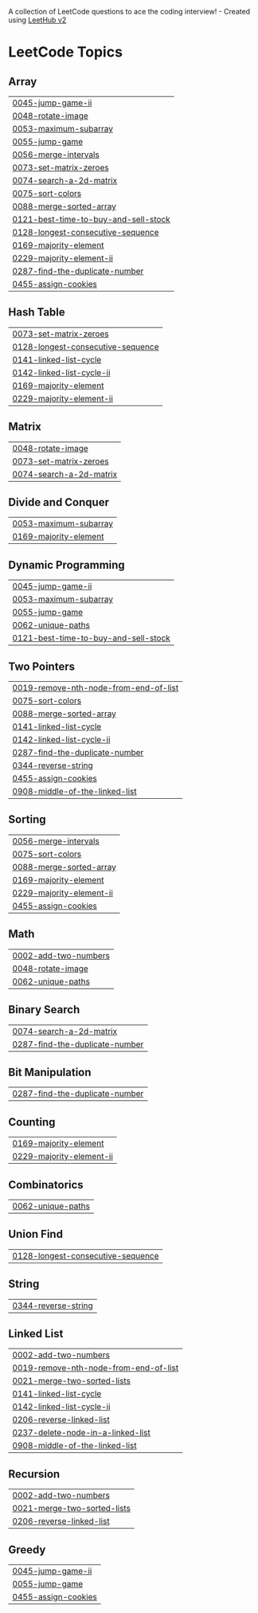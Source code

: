 A collection of LeetCode questions to ace the coding interview! - Created using [LeetHub v2](https://github.com/arunbhardwaj/LeetHub-2.0)
<!---LeetCode Topics Start-->
# LeetCode Topics
## Array
|  |
| ------- |
| [0045-jump-game-ii](https://github.com/vidushi-vi/LeetCode/tree/master/0045-jump-game-ii) |
| [0048-rotate-image](https://github.com/vidushi-vi/LeetCode/tree/master/0048-rotate-image) |
| [0053-maximum-subarray](https://github.com/vidushi-vi/LeetCode/tree/master/0053-maximum-subarray) |
| [0055-jump-game](https://github.com/vidushi-vi/LeetCode/tree/master/0055-jump-game) |
| [0056-merge-intervals](https://github.com/vidushi-vi/LeetCode/tree/master/0056-merge-intervals) |
| [0073-set-matrix-zeroes](https://github.com/vidushi-vi/LeetCode/tree/master/0073-set-matrix-zeroes) |
| [0074-search-a-2d-matrix](https://github.com/vidushi-vi/LeetCode/tree/master/0074-search-a-2d-matrix) |
| [0075-sort-colors](https://github.com/vidushi-vi/LeetCode/tree/master/0075-sort-colors) |
| [0088-merge-sorted-array](https://github.com/vidushi-vi/LeetCode/tree/master/0088-merge-sorted-array) |
| [0121-best-time-to-buy-and-sell-stock](https://github.com/vidushi-vi/LeetCode/tree/master/0121-best-time-to-buy-and-sell-stock) |
| [0128-longest-consecutive-sequence](https://github.com/vidushi-vi/LeetCode/tree/master/0128-longest-consecutive-sequence) |
| [0169-majority-element](https://github.com/vidushi-vi/LeetCode/tree/master/0169-majority-element) |
| [0229-majority-element-ii](https://github.com/vidushi-vi/LeetCode/tree/master/0229-majority-element-ii) |
| [0287-find-the-duplicate-number](https://github.com/vidushi-vi/LeetCode/tree/master/0287-find-the-duplicate-number) |
| [0455-assign-cookies](https://github.com/vidushi-vi/LeetCode/tree/master/0455-assign-cookies) |
## Hash Table
|  |
| ------- |
| [0073-set-matrix-zeroes](https://github.com/vidushi-vi/LeetCode/tree/master/0073-set-matrix-zeroes) |
| [0128-longest-consecutive-sequence](https://github.com/vidushi-vi/LeetCode/tree/master/0128-longest-consecutive-sequence) |
| [0141-linked-list-cycle](https://github.com/vidushi-vi/LeetCode/tree/master/0141-linked-list-cycle) |
| [0142-linked-list-cycle-ii](https://github.com/vidushi-vi/LeetCode/tree/master/0142-linked-list-cycle-ii) |
| [0169-majority-element](https://github.com/vidushi-vi/LeetCode/tree/master/0169-majority-element) |
| [0229-majority-element-ii](https://github.com/vidushi-vi/LeetCode/tree/master/0229-majority-element-ii) |
## Matrix
|  |
| ------- |
| [0048-rotate-image](https://github.com/vidushi-vi/LeetCode/tree/master/0048-rotate-image) |
| [0073-set-matrix-zeroes](https://github.com/vidushi-vi/LeetCode/tree/master/0073-set-matrix-zeroes) |
| [0074-search-a-2d-matrix](https://github.com/vidushi-vi/LeetCode/tree/master/0074-search-a-2d-matrix) |
## Divide and Conquer
|  |
| ------- |
| [0053-maximum-subarray](https://github.com/vidushi-vi/LeetCode/tree/master/0053-maximum-subarray) |
| [0169-majority-element](https://github.com/vidushi-vi/LeetCode/tree/master/0169-majority-element) |
## Dynamic Programming
|  |
| ------- |
| [0045-jump-game-ii](https://github.com/vidushi-vi/LeetCode/tree/master/0045-jump-game-ii) |
| [0053-maximum-subarray](https://github.com/vidushi-vi/LeetCode/tree/master/0053-maximum-subarray) |
| [0055-jump-game](https://github.com/vidushi-vi/LeetCode/tree/master/0055-jump-game) |
| [0062-unique-paths](https://github.com/vidushi-vi/LeetCode/tree/master/0062-unique-paths) |
| [0121-best-time-to-buy-and-sell-stock](https://github.com/vidushi-vi/LeetCode/tree/master/0121-best-time-to-buy-and-sell-stock) |
## Two Pointers
|  |
| ------- |
| [0019-remove-nth-node-from-end-of-list](https://github.com/vidushi-vi/LeetCode/tree/master/0019-remove-nth-node-from-end-of-list) |
| [0075-sort-colors](https://github.com/vidushi-vi/LeetCode/tree/master/0075-sort-colors) |
| [0088-merge-sorted-array](https://github.com/vidushi-vi/LeetCode/tree/master/0088-merge-sorted-array) |
| [0141-linked-list-cycle](https://github.com/vidushi-vi/LeetCode/tree/master/0141-linked-list-cycle) |
| [0142-linked-list-cycle-ii](https://github.com/vidushi-vi/LeetCode/tree/master/0142-linked-list-cycle-ii) |
| [0287-find-the-duplicate-number](https://github.com/vidushi-vi/LeetCode/tree/master/0287-find-the-duplicate-number) |
| [0344-reverse-string](https://github.com/vidushi-vi/LeetCode/tree/master/0344-reverse-string) |
| [0455-assign-cookies](https://github.com/vidushi-vi/LeetCode/tree/master/0455-assign-cookies) |
| [0908-middle-of-the-linked-list](https://github.com/vidushi-vi/LeetCode/tree/master/0908-middle-of-the-linked-list) |
## Sorting
|  |
| ------- |
| [0056-merge-intervals](https://github.com/vidushi-vi/LeetCode/tree/master/0056-merge-intervals) |
| [0075-sort-colors](https://github.com/vidushi-vi/LeetCode/tree/master/0075-sort-colors) |
| [0088-merge-sorted-array](https://github.com/vidushi-vi/LeetCode/tree/master/0088-merge-sorted-array) |
| [0169-majority-element](https://github.com/vidushi-vi/LeetCode/tree/master/0169-majority-element) |
| [0229-majority-element-ii](https://github.com/vidushi-vi/LeetCode/tree/master/0229-majority-element-ii) |
| [0455-assign-cookies](https://github.com/vidushi-vi/LeetCode/tree/master/0455-assign-cookies) |
## Math
|  |
| ------- |
| [0002-add-two-numbers](https://github.com/vidushi-vi/LeetCode/tree/master/0002-add-two-numbers) |
| [0048-rotate-image](https://github.com/vidushi-vi/LeetCode/tree/master/0048-rotate-image) |
| [0062-unique-paths](https://github.com/vidushi-vi/LeetCode/tree/master/0062-unique-paths) |
## Binary Search
|  |
| ------- |
| [0074-search-a-2d-matrix](https://github.com/vidushi-vi/LeetCode/tree/master/0074-search-a-2d-matrix) |
| [0287-find-the-duplicate-number](https://github.com/vidushi-vi/LeetCode/tree/master/0287-find-the-duplicate-number) |
## Bit Manipulation
|  |
| ------- |
| [0287-find-the-duplicate-number](https://github.com/vidushi-vi/LeetCode/tree/master/0287-find-the-duplicate-number) |
## Counting
|  |
| ------- |
| [0169-majority-element](https://github.com/vidushi-vi/LeetCode/tree/master/0169-majority-element) |
| [0229-majority-element-ii](https://github.com/vidushi-vi/LeetCode/tree/master/0229-majority-element-ii) |
## Combinatorics
|  |
| ------- |
| [0062-unique-paths](https://github.com/vidushi-vi/LeetCode/tree/master/0062-unique-paths) |
## Union Find
|  |
| ------- |
| [0128-longest-consecutive-sequence](https://github.com/vidushi-vi/LeetCode/tree/master/0128-longest-consecutive-sequence) |
## String
|  |
| ------- |
| [0344-reverse-string](https://github.com/vidushi-vi/LeetCode/tree/master/0344-reverse-string) |
## Linked List
|  |
| ------- |
| [0002-add-two-numbers](https://github.com/vidushi-vi/LeetCode/tree/master/0002-add-two-numbers) |
| [0019-remove-nth-node-from-end-of-list](https://github.com/vidushi-vi/LeetCode/tree/master/0019-remove-nth-node-from-end-of-list) |
| [0021-merge-two-sorted-lists](https://github.com/vidushi-vi/LeetCode/tree/master/0021-merge-two-sorted-lists) |
| [0141-linked-list-cycle](https://github.com/vidushi-vi/LeetCode/tree/master/0141-linked-list-cycle) |
| [0142-linked-list-cycle-ii](https://github.com/vidushi-vi/LeetCode/tree/master/0142-linked-list-cycle-ii) |
| [0206-reverse-linked-list](https://github.com/vidushi-vi/LeetCode/tree/master/0206-reverse-linked-list) |
| [0237-delete-node-in-a-linked-list](https://github.com/vidushi-vi/LeetCode/tree/master/0237-delete-node-in-a-linked-list) |
| [0908-middle-of-the-linked-list](https://github.com/vidushi-vi/LeetCode/tree/master/0908-middle-of-the-linked-list) |
## Recursion
|  |
| ------- |
| [0002-add-two-numbers](https://github.com/vidushi-vi/LeetCode/tree/master/0002-add-two-numbers) |
| [0021-merge-two-sorted-lists](https://github.com/vidushi-vi/LeetCode/tree/master/0021-merge-two-sorted-lists) |
| [0206-reverse-linked-list](https://github.com/vidushi-vi/LeetCode/tree/master/0206-reverse-linked-list) |
## Greedy
|  |
| ------- |
| [0045-jump-game-ii](https://github.com/vidushi-vi/LeetCode/tree/master/0045-jump-game-ii) |
| [0055-jump-game](https://github.com/vidushi-vi/LeetCode/tree/master/0055-jump-game) |
| [0455-assign-cookies](https://github.com/vidushi-vi/LeetCode/tree/master/0455-assign-cookies) |
<!---LeetCode Topics End-->